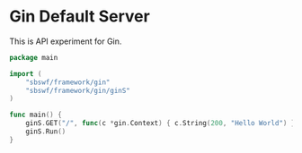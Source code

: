 # Gin Default Server

This is API experiment for Gin.

```go
package main

import (
	"sbswf/framework/gin"
	"sbswf/framework/gin/ginS"
)

func main() {
	ginS.GET("/", func(c *gin.Context) { c.String(200, "Hello World") })
	ginS.Run()
}
```
